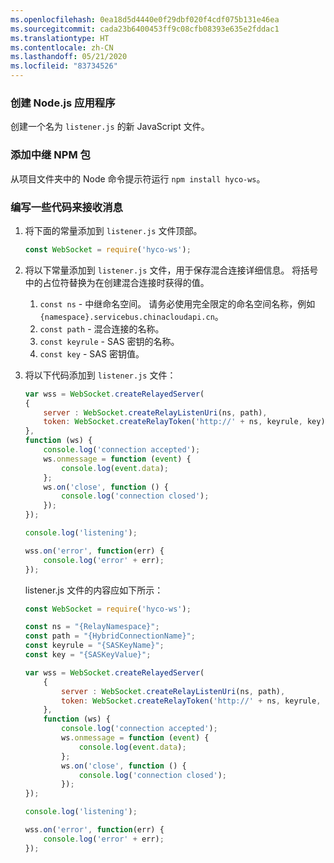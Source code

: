 ```yaml
---
ms.openlocfilehash: 0ea18d5d4440e0f29dbf020f4cdf075b131e46ea
ms.sourcegitcommit: cada23b6400453ff9c08cfb08393e635e2fddac1
ms.translationtype: HT
ms.contentlocale: zh-CN
ms.lasthandoff: 05/21/2020
ms.locfileid: "83734526"
---
```

### <a name="create-a-nodejs-application"></a>创建 Node.js 应用程序

创建一个名为 `listener.js` 的新 JavaScript 文件。

### <a name="add-the-relay-npm-package"></a>添加中继 NPM 包

从项目文件夹中的 Node 命令提示符运行 `npm install hyco-ws`。

### <a name="write-some-code-to-receive-messages"></a>编写一些代码来接收消息

1. 将下面的常量添加到 `listener.js` 文件顶部。
   
    ```js
    const WebSocket = require('hyco-ws');
    ```
2. 将以下常量添加到 `listener.js` 文件，用于保存混合连接详细信息。 将括号中的占位符替换为在创建混合连接时获得的值。
   
   1. `const ns` - 中继命名空间。 请务必使用完全限定的命名空间名称，例如 `{namespace}.servicebus.chinacloudapi.cn`。
   2. `const path` - 混合连接的名称。
   3. `const keyrule` - SAS 密钥的名称。
   4. `const key` - SAS 密钥值。

3. 将以下代码添加到 `listener.js` 文件：
   
    ```js
    var wss = WebSocket.createRelayedServer(
    {
        server : WebSocket.createRelayListenUri(ns, path),
        token: WebSocket.createRelayToken('http://' + ns, keyrule, key)
    }, 
    function (ws) {
        console.log('connection accepted');
        ws.onmessage = function (event) {
            console.log(event.data);
        };
        ws.on('close', function () {
            console.log('connection closed');
        });       
    });
   
    console.log('listening');
   
    wss.on('error', function(err) {
        console.log('error' + err);
    });
    ```
    listener.js 文件的内容应如下所示：
   
    ```js
    const WebSocket = require('hyco-ws');
   
    const ns = "{RelayNamespace}";
    const path = "{HybridConnectionName}";
    const keyrule = "{SASKeyName}";
    const key = "{SASKeyValue}";
   
    var wss = WebSocket.createRelayedServer(
        {
            server : WebSocket.createRelayListenUri(ns, path),
            token: WebSocket.createRelayToken('http://' + ns, keyrule, key)
        }, 
        function (ws) {
            console.log('connection accepted');
            ws.onmessage = function (event) {
                console.log(event.data);
            };
            ws.on('close', function () {
                console.log('connection closed');
            });       
    });
   
    console.log('listening');
   
    wss.on('error', function(err) {
        console.log('error' + err);
    });
    ```

